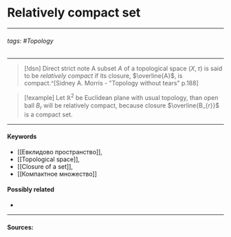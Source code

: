 # Relatively compact set
***
###### tags: #Topology 
***
>[!dsn] Direct strict note
>A subset $A$ of a topological space $(X,\tau)$ is said to be *relatively compact* if its closure, $\overline{A}$, is compact.^[Sidney A. Morris - "Topology without tears" p.188]

>[!example] 
>Let $\mathbb{R}^{2}$ be Euclidean plane with usual topology, than open ball $B_{r}$ will be relatively compact, because closure $\overline{B_{r}}$ is a compact set.
***
#### Keywords
- [[Евклидово пространство]],
- [[Topological space]],
- [[Closure of a set]],
- [[Компактное множество]]
#### Possibly related
- 
***
#### Sources: